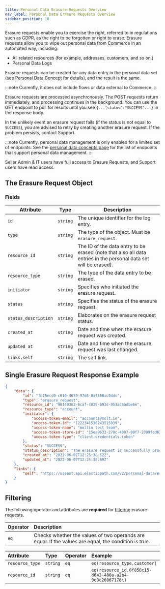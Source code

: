 ```yaml
---
title: Personal Data Erasure Requests Overview
nav_label: Personal Data Erasure Requests Overview
sidebar_position: 10
---
```


Erasure requests enable you to exercise the right, referred to in regulations such as GDPR, as the right to be forgotten or right to erase.
Erasure requests allow you to wipe out personal data from Commerce in an automated way, including:

* All related resources (for example, addresses, customers, and so on.)
* Personal Data Logs

Erasure requests can be created for any data entry in the personal data set (see [Personal Data Concept](/docs/personal-data) for details), and the result is the same.

:::note
Currently, it does not include flows or data external to Commerce.
:::

Erasure requests are processed asynchronously. The POST requests return immediately, and processing continues in the background. You can use the GET endpoint to poll for results until you see `{..."status":"SUCCESS"...}` in the response body.

In the unlikely event an erasure request fails (if the status is not equal to `SUCCESS`), you are advised to retry by creating another erasure request. If the problem persists, contact Support.

:::note
Currently, personal data management is only enabled for a limited set of endpoints. See the [personal data concepts page](/docs/personal-data) for the list of endpoints that support personal data management.
:::

Seller Admin & IT users have full access to Erasure Requests, and Support users have read access.

## The Erasure Request Object

### Fields

| Attribute            | Type | Description                                                                                                      |
|----------------------|--- |------------------------------------------------------------------------------------------------------------------|
| `id`                 | `string` | The unique identifier for the log entry.                                                                         |
| `type`               | `string` | The type of the object. Must be `erasure_request`.                                                               |
| `resource_id`        | `string` | The ID of the data entry to be erased (note that also all data entries in the personal data set will be erased). |
| `resource_type`      | `string` | The type of the data entry to be erased.                                                                         |
| `initiator`          | `string` | Specifies who initiated the erasure request.  |
| `status`             | `string` | Specifies the status of the erasure request.                                                                     |
| `status_description` | `string` | Elaborates on the erasure request status.                                                                        |
| `created_at`         | `string` | Date and time when the erasure request was created.                                                              |
| `updated_at`         | `string` | Date and time when the erasure request was last changed.                                                         |
| `links.self`         | `string` | The self link.                                                                                                   |

## Single Erasure Request Response Example

```json
{
    "data": {
        "id": "fb25ecd9-c610-4659-97d6-0a7550ac0ddc",
        "type": "erasure_request",
        "resource_id": "98140362-6caf-4829-b93d-953ac6adbe6e",
        "resource_type": "account",
        "initiator": {
            "access-token-email": "accounts@molt.in",
            "access-token-id": "1222341536243515939",
            "access-token-name": "moltin test team",
            "access-token-store-id": "15ea9633-278c-4807-80f7-2009fed63c7e",
            "access-token-type": "client-credentials-token"
        },
        "status": "SUCCESS",
        "status_description": "The erasure request is successfully processed",
        "created_at": "2022-06-07T12:25:38.52Z",
        "updated_at": "2022-06-07T12:25:38.69Z"
    },
    "links": {
        "self": "https://useast.api.elasticpath.com/v2/personal-data/erasure-requests/fb25ecd9-c610-4659-97d6-0a7550ac0ddc"
    }
}
```

## Filtering

The following operator and attributes are **required** for [filtering](/guides/Getting-Started/api-overview/filtering) erasure requests.

| Operator | Description                                                                                          |
|:---------|:-----------------------------------------------------------------------------------------------------|
| `eq`     | Checks whether the values of two operands are equal. If the values are equal, the condition is true. |

| Attribute       | Type | Operator | Example                                                 |
|:----------------| :--- | :--- |:--------------------------------------------------------|
| `resource_type` | `string` | `eq`  | `eq(resource_type,customer)`                            |
| `resource_id`   | `string` | `eq`  | `eq(resource_id,0f850c15-d643-480a-a2b4-9e3c26067178\)` |
